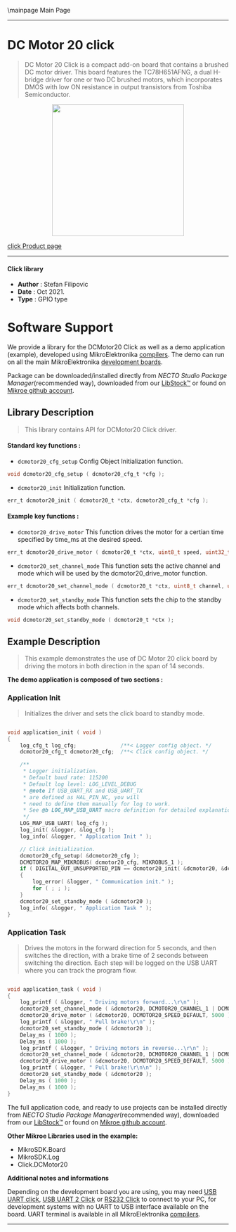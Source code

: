 \mainpage Main Page

---
# DC Motor 20 click

> DC Motor 20 Click is a compact add-on board that contains a brushed DC motor driver. This board features the TC78H651AFNG, a dual H-bridge driver for one or two DC brushed motors, which incorporates DMOS with low ON resistance in output transistors from Toshiba Semiconductor.

<p align="center">
  <img src="https://download.mikroe.com/images/click_for_ide/dcmotor20_click.png" height=300px>
</p>

[click Product page](https://www.mikroe.com/dc-motor-20-click)

---


#### Click library

- **Author**        : Stefan Filipovic
- **Date**          : Oct 2021.
- **Type**          : GPIO type


# Software Support

We provide a library for the DCMotor20 Click
as well as a demo application (example), developed using MikroElektronika
[compilers](https://www.mikroe.com/necto-studio).
The demo can run on all the main MikroElektronika [development boards](https://www.mikroe.com/development-boards).

Package can be downloaded/installed directly from *NECTO Studio Package Manager*(recommended way), downloaded from our [LibStock&trade;](https://libstock.mikroe.com) or found on [Mikroe github account](https://github.com/MikroElektronika/mikrosdk_click_v2/tree/master/clicks).

## Library Description

> This library contains API for DCMotor20 Click driver.

#### Standard key functions :

- `dcmotor20_cfg_setup` Config Object Initialization function.
```c
void dcmotor20_cfg_setup ( dcmotor20_cfg_t *cfg );
```

- `dcmotor20_init` Initialization function.
```c
err_t dcmotor20_init ( dcmotor20_t *ctx, dcmotor20_cfg_t *cfg );
```

#### Example key functions :

- `dcmotor20_drive_motor` This function drives the motor for a certian time specified by time_ms at the desired speed. 
```c
err_t dcmotor20_drive_motor ( dcmotor20_t *ctx, uint8_t speed, uint32_t time_ms );
```

- `dcmotor20_set_channel_mode` This function sets the active channel and mode which will be used by the dcmotor20_drive_motor function.
```c
err_t dcmotor20_set_channel_mode ( dcmotor20_t *ctx, uint8_t channel, uint8_t mode );
```

- `dcmotor20_set_standby_mode` This function sets the chip to the standby mode which affects both channels.
```c
void dcmotor20_set_standby_mode ( dcmotor20_t *ctx );
```

## Example Description

> This example demonstrates the use of DC Motor 20 click board by driving the motors in both direction in the span of 14 seconds.

**The demo application is composed of two sections :**

### Application Init

> Initializes the driver and sets the click board to standby mode.

```c

void application_init ( void )
{
    log_cfg_t log_cfg;              /**< Logger config object. */
    dcmotor20_cfg_t dcmotor20_cfg;  /**< Click config object. */

    /** 
     * Logger initialization.
     * Default baud rate: 115200
     * Default log level: LOG_LEVEL_DEBUG
     * @note If USB_UART_RX and USB_UART_TX 
     * are defined as HAL_PIN_NC, you will 
     * need to define them manually for log to work. 
     * See @b LOG_MAP_USB_UART macro definition for detailed explanation.
     */
    LOG_MAP_USB_UART( log_cfg );
    log_init( &logger, &log_cfg );
    log_info( &logger, " Application Init " );

    // Click initialization.
    dcmotor20_cfg_setup( &dcmotor20_cfg );
    DCMOTOR20_MAP_MIKROBUS( dcmotor20_cfg, MIKROBUS_1 );
    if ( DIGITAL_OUT_UNSUPPORTED_PIN == dcmotor20_init( &dcmotor20, &dcmotor20_cfg ) ) 
    {
        log_error( &logger, " Communication init." );
        for ( ; ; );
    }
    dcmotor20_set_standby_mode ( &dcmotor20 );
    log_info( &logger, " Application Task " );
}

```

### Application Task

> Drives the motors in the forward direction for 5 seconds, and then switches the direction, with a brake time of 2 seconds between switching the direction.
Each step will be logged on the USB UART where you can track the program flow.

```c

void application_task ( void )
{
    log_printf ( &logger, " Driving motors forward...\r\n" );
    dcmotor20_set_channel_mode ( &dcmotor20, DCMOTOR20_CHANNEL_1 | DCMOTOR20_CHANNEL_2, DCMOTOR20_MODE_FORWARD );
    dcmotor20_drive_motor ( &dcmotor20, DCMOTOR20_SPEED_DEFAULT, 5000 );
    log_printf ( &logger, " Pull brake!\r\n" );
    dcmotor20_set_standby_mode ( &dcmotor20 );
    Delay_ms ( 1000 );
    Delay_ms ( 1000 );
    log_printf ( &logger, " Driving motors in reverse...\r\n" );
    dcmotor20_set_channel_mode ( &dcmotor20, DCMOTOR20_CHANNEL_1 | DCMOTOR20_CHANNEL_2, DCMOTOR20_MODE_REVERSE );
    dcmotor20_drive_motor ( &dcmotor20, DCMOTOR20_SPEED_DEFAULT, 5000 );
    log_printf ( &logger, " Pull brake!\r\n\n" );
    dcmotor20_set_standby_mode ( &dcmotor20 );
    Delay_ms ( 1000 );
    Delay_ms ( 1000 );
}

```

The full application code, and ready to use projects can be installed directly from *NECTO Studio Package Manager*(recommended way), downloaded from our [LibStock&trade;](https://libstock.mikroe.com) or found on [Mikroe github account](https://github.com/MikroElektronika/mikrosdk_click_v2/tree/master/clicks).

**Other Mikroe Libraries used in the example:**

- MikroSDK.Board
- MikroSDK.Log
- Click.DCMotor20

**Additional notes and informations**

Depending on the development board you are using, you may need
[USB UART click](https://www.mikroe.com/usb-uart-click),
[USB UART 2 Click](https://www.mikroe.com/usb-uart-2-click) or
[RS232 Click](https://www.mikroe.com/rs232-click) to connect to your PC, for
development systems with no UART to USB interface available on the board. UART
terminal is available in all MikroElektronika
[compilers](https://shop.mikroe.com/compilers).

---
